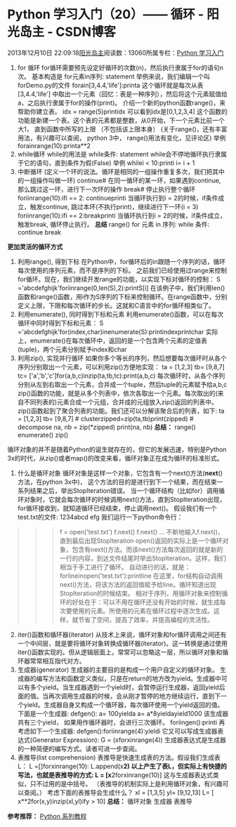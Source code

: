 
# Python 学习入门（20）—— 循环 - 阳光岛主 - CSDN博客

2013年12月10日 22:09:18[阳光岛主](https://me.csdn.net/sunboy_2050)阅读数：13060所属专栏：[Python 学习入门](https://blog.csdn.net/column/details/python-learning.html)



1. for 循环
for循环需要预先设定好循环的次数(n)，然后执行隶属于for的语句n次。
基本构造是
for元素in序列: 
    statement
举例来说，我们编辑一个叫forDemo.py的文件
forain[3,4.4,'life']:printa
这个循环就是每次从表[3,4.4,'life'] 中取出一个元素（回忆：表是一种序列），然后将这个元素赋值给a，之后执行隶属于for的操作(print)。
介绍一个新的python函数range()，来帮助你建立表。
idx = range(5)printidx
可以看到idx是[0,1,2,3,4]
这个函数的功能是新建一个表。这个表的元素都是整数，从0开始，下一个元素比前一个大1， 直到函数中所写的上限 （不包括该上限本身）
(关于range()，还有丰富用法，有兴趣可以查阅， python 3中， range()用法有变化，见评论区)
举例
forainrange(10):printa**2
2. while循环
while的用法是
while条件:
    statement
while会不停地循环执行隶属于它的语句，直到条件为假(False)
举例
whilei < 10:printi
    i= i + 1
3. 中断循环
(定义一个环的说法。循环是相同的一组操作重复多次，我们把其中的一组操作叫做一环)
continue\# 在同一循环的某一环，如果遇到continue, 那么跳过这一环，进行下一次环的操作
break\# 停止执行整个循环
foriinrange(10):ifi == 2:
continueprinti
当循环执行到i = 2的时候，if条件成立，触发continue, 跳过本环(不执行print)，继续进行下一环(i = 3)
foriinrange(10):ifi == 2:breakprinti
当循环执行到i = 2的时候，if条件成立，触发break, 循环停止执行。
**总结**
range()
for 元素 in 序列:
while 条件:
continue
break

**更加灵活的循环方式**
1. 利用range(), 得到下标
在Python中，for循环后的in跟随一个序列的话，循环每次使用的序列元素，而不是序列的下标。
之前我们已经使用过range来控制for循环。现在，我们继续开发range的功能，以实现下标对循环的控制：
S ='abcdefghijk'foriinrange(0,len(S),2):printS[i]
在该例子中，我们利用len()函数和range()函数，用i作为S序列的下标来控制循环。在range函数中，分别定义上限，下限和每次循环的步长。这就和C语言中的for循环相类似了。
2. 利用enumerate(), 同时得到下标和元素
利用enumerate()函数，可以在每次循环中同时得到下标和元素：
S ='abcdefghijk'for(index,char)inenumerate(S):printindexprintchar
实际上，enumerate()在每次循环中，返回的是一个包含两个元素的定值表(tuple)，两个元素分别赋予index和char
3. 利用zip(), 实现并行循环
如果你多个等长的序列，然后想要每次循环时从各个序列分别取出一个元素，可以利用zip()方便地实现：
ta = [1,2,3]
tb= [9,8,7]
tc= ['a','b','c']for(a,b,c)inzip(ta,tb,tc):print(a,b,c)
每次循环时，从各个序列分别从左到右取出一个元素，合并成一个tuple，然后tuple的元素赋予给a,b,c
zip()函数的功能，就是从多个列表中，依次各取出一个元素。每次取出的(来自不同列表的)元素合成一个元组，合并成的元组放入zip()返回的列表中。
zip()函数起到了聚合列表的功能。我们还可以分解该聚合后的列表，如下:
ta = [1,2,3]
tb= [9,8,7]
\# clusterzipped=zip(ta,tb)print(zipped)
\# decompose
na, nb = zip(*zipped)
print(na, nb)
**总结：**
range()
enumerate()
zip()


循环对象的并不是随着Python的诞生就存在的，但它的发展迅速，特别是Python 3x的时代，从zip()或者map()的改变来看，循环对象正在成为循环的标准形式。
1. 什么是循环对象
循环对象是这样一个对象，它包含有一个next()方法(__next__()方法，在python 3x中)， 这个方法的目的是进行到下一个结果，而在结束一系列结果之后，举出StopIteration错误。
当一个循环结构（比如for）调用循环对象时，它就会每次循环的时候调用next()方法，直到StopIteration出现，for循环接收到，就知道循环已经结束，停止调用next()。
假设我们有一个test.txt的文件:
1234abcd
efg
我们运行一下python命令行：
>>> f = open('test.txt')
>>> f.next()
>>> f.next()
...
不断地输入f.next()，直到最后出现StopIteration
open()返回的实际上是一个循环对象，包含有next()方法。而该next()方法每次返回的就是新的一行的内容，到达文件结尾时举出StopIteration。这样，我们相当于手工进行了循环。
自动进行的话，就是：
forlineinopen('test.txt'):printline
在这里，for结构自动调用next()方法，将该方法的返回值赋予给line。循环知道出现StopIteration的时候结束。
相对于序列，用循环对象来控制循环的好处在于：可以不用在循环还没有开始的时候，就生成每次要使用的元素。所使用的元素在循环过程中逐次生成。这样，就节省了空间，提高了效率，并提高编程的灵活性。
2. iter()函数和循环器(iterator)
从技术上来说，循环对象和for循环调用之间还有一个中间层，就是要将循环对象转换成循环器(iterator)。这一转换是通过使用iter()函数实现的。但从逻辑层面上，常常可以忽略这一层，所以循环对象和循环器常常相互指代对方。
3. 生成器(generator)
生成器的主要目的是构成一个用户自定义的循环对象。
生成器的编写方法和函数定义类似，只是在return的地方改为yield。生成器中可以有多个yield。当生成器遇到一个yield时，会暂停运行生成器，返回yield后面的值。当再次调用生成器的时候，会从刚才暂停的地方继续运行，直到下一个yield。生成器自身又构成一个循环器，每次循环使用一个yield返回的值。
下面是一个生成器:
defgen():
    a= 100yielda
    a= a*8yieldayield1000
该生成器共有三个yield， 如果用作循环器时，会进行三次循环。
foriingen():printi
再考虑如下一个生成器:
defgen():foriinrange(4):yieldi
它又可以写成生成器表达式(Generator Expression):
G = (xforxinrange(4))
生成器表达式是生成器的一种简便的编写方式。读者可进一步查阅。
4. 表推导(list comprehension)
表推导是快速生成表的方法。假设我们生成表L：
L =[]forxinrange(10):
    L.append(x**2)
以上产生了表L，但实际上有快捷的写法，也就是表推导的方式:
L = [x**2forxinrange(10)]
这与生成器表达式类似，只不过用的是中括号。
（表推导的机制实际上是利用循环对象，有兴趣可以查阅。）
考虑下面的表推导会生成什么？
xl = [1,3,5]
yl= [9,12,13]
L= [ x**2for(x,y)inzip(xl,yl)ify > 10]
**总结：**
循环对象
生成器
表推导

**参考推荐：**
[Python 系列教程](http://www.cnblogs.com/vamei/tag/Python/)



